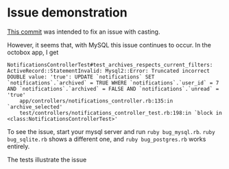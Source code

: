 # Issue demonstration

[This commit](https://github.com/rails/rails/commit/68fe6b08ee72cc47263e0d2c9ff07f75c4b42761) was intended to fix an issue with casting.

However, it seems that, with MySQL this issue continues to occur. In the octobox app, I get

```
NotificationsControllerTest#test_archives_respects_current_filters:
ActiveRecord::StatementInvalid: Mysql2::Error: Truncated incorrect DOUBLE value: 'true': UPDATE `notifications` SET `notifications`.`archived` = TRUE WHERE `notifications`.`user_id` = 7 AND `notifications`.`archived` = FALSE AND `notifications`.`unread` = 'true'
    app/controllers/notifications_controller.rb:135:in `archive_selected'
    test/controllers/notifications_controller_test.rb:198:in `block in <class:NotificationsControllerTest>'
```

To see the issue, start your mysql server and run `ruby bug_mysql.rb`. `ruby bug_sqlite.rb` shows a different one, and `ruby bug_postgres.rb` works entirely.

The tests illustrate the issue